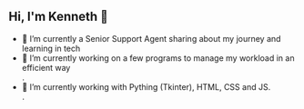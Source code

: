 ## Hi, I'm Kenneth 👋

- 🌱 I’m currently a Senior Support Agent sharing about my journey and learning in tech<br/>
- 🔭 I’m currently working on a few programs to manage my workload in an efficient way<br/>.
- 🤔 I’m currently working with Pything (Tkinter), HTML, CSS and JS.<br/>.
